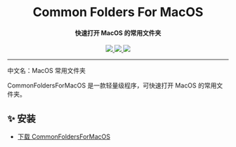 <h1 align="center">Common Folders For MacOS</h1>
<h4 align="center">快速打开 MacOS 的常用文件夹</h4>

<p align="center">
  <a href="https://opensource.org/licenses/MIT">
    <img src="http://img.shields.io/badge/License-MIT-1e90ff?style=for-the-badge"/>
  </a>
  <a href="https://dotnet.microsoft.com">
    <img src="http://img.shields.io/badge/.Net-9.0-1e90ff?style=for-the-badge"/>
  </a>
  <a href="https://avaloniaui.net">
    <img src="http://img.shields.io/badge/Avalonia-11.2-1e90ff?style=for-the-badge"/>
  </a>
</p>

---

中文名：MacOS 常用文件夹

CommonFoldersForMacOS 是一款轻量级程序，可快速打开 MacOS 的常用文件夹。

## ✨ 安装

- [下载 CommonFoldersForMacOS](https://github.com/suoyukii/CommonFoldersForMacOS/releases)
